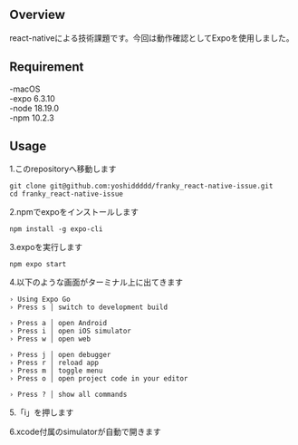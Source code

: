 ## Overview
react-nativeによる技術課題です。今回は動作確認としてExpoを使用しました。
## Requirement
-macOS  
-expo 6.3.10  
-node 18.19.0  
-npm 10.2.3  
## Usage
1.このrepositoryへ移動します  
~~~
git clone git@github.com:yoshiddddd/franky_react-native-issue.git
cd franky_react-native-issue
~~~

2.npmでexpoをインストールします  
~~~
npm install -g expo-cli
~~~
3.expoを実行します
~~~
npm expo start
~~~
4.以下のような画面がターミナル上に出てきます
~~~
› Using Expo Go
› Press s │ switch to development build

› Press a │ open Android
› Press i │ open iOS simulator
› Press w │ open web

› Press j │ open debugger
› Press r │ reload app
› Press m │ toggle menu
› Press o │ open project code in your editor

› Press ? │ show all commands
~~~

5.「i」を押します

6.xcode付属のsimulatorが自動で開きます
